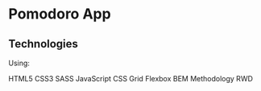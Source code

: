 
# Pomodoro App 
## Technologies

Using:

HTML5
CSS3
SASS
JavaScript
CSS Grid
Flexbox
BEM Methodology
RWD
